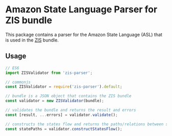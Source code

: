 # Amazon State Language Parser for ZIS bundle

This package contains a parser for the Amazon State Language (ASL) that is used in the [ZIS](https://developer.zendesk.com/documentation/integration-services/) bundle.

## Usage

```js
// ES6
import ZISValidator from 'zis-parser';

// commonjs
const ZISValidator = require('zis-parser').default;

// bundle is a JSON object that contains the ZIS bundle
const validator = new ZISValidator(bundle);

// validates the bundle and returns the result and errors
const [result, ...errors] = validator.validate();

// constructs the states flow and returns the paths/relations between states
const statePaths = validator.constructStatesFlow();
```
